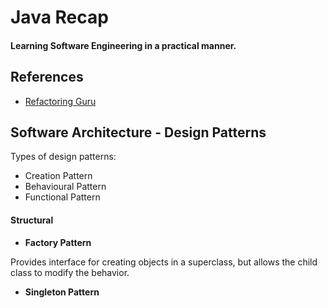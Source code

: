 
# Java Recap

#### Learning Software Engineering in a practical manner.

## References

- [Refactoring Guru](https://refactoring.guru/design-patterns/)

## Software Architecture - Design Patterns

Types of design patterns:

- Creation Pattern
- Behavioural Pattern
- Functional Pattern

#### Structural

 - **Factory Pattern**
 
Provides interface for creating objects in a superclass, but allows the child class to modify the behavior.


 - **Singleton Pattern**

    
